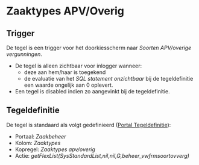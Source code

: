 # Zaaktypes APV/Overig

## Trigger

De tegel is een trigger voor het doorkiesscherm naar *Soorten APV/overige vergunningen*.

- De tegel is alleen zichtbaar voor inlogger wanneer:
  - deze aan hem/haar is toegekend
  - de evaluatie van het *SQL statement onzichtbaar* bij de tegeldefinitie een waarde ongelijk aan 0 oplevert.
- Een tegel is disabled indien zo aangevinkt bij de tegeldefinitie.

## Tegeldefinitie

De tegel is standaard als volgt gedefinieerd ([Portal Tegeldefinitie](../../../../instellen_inrichten/portaldefinitie/portal_tegel.md)):

- Portaal: *Zaakbeheer*
- Kolom: *Zaaktypes*
- Kopregel: *Zaaktypes apv/overig*
- Actie: *getFlexList(SysStandardList,nil,nil,G,beheer_vwfrmsoortovverg)*
